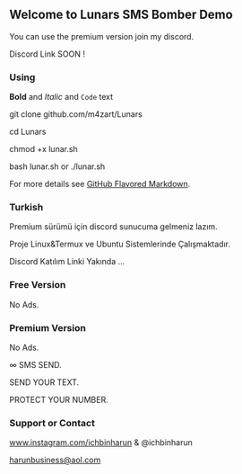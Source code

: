 ## Welcome to Lunars SMS Bomber Demo

You can use the premium version join my discord.

Discord Link SOON !
### Using

**Bold** and _Italic_ and `Code` text

git clone github.com/m4zart/Lunars

cd Lunars

chmod +x lunar.sh

bash lunar.sh or ./lunar.sh


For more details see [GitHub Flavored Markdown](https://guides.github.com/features/mastering-markdown/).

### Turkish 

Premium sürümü için discord sunucuma gelmeniz lazım.

Proje Linux&Termux ve Ubuntu Sistemlerinde Çalışmaktadır.

Discord Katılım Linki Yakında ...

### Free Version 

No Ads.

### Premium Version 

No Ads.

∞ SMS SEND.

SEND YOUR TEXT.

PROTECT YOUR NUMBER.

### Support or Contact

www.instagram.com/ichbinharun       & @ichbinharun

harunbusiness@aol.com


